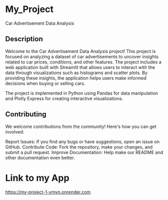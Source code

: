 # My_Project
Car Advertisement Data Analysis
## Description
Welcome to the Car Advertisement Data Analysis project! This project is focused on analyzing a dataset of car advertisements to uncover insights related to car prices, conditions, and other features. The project includes a web application built with Streamlit that allows users to interact with the data through visualizations such as histograms and scatter plots. By providing these insights, the application helps users make informed decisions when buying or selling cars.

The project is implemented in Python using Pandas for data manipulation and Plotly Express for creating interactive visualizations.

## Contributing
We welcome contributions from the community! Here's how you can get involved:

Report Issues: If you find any bugs or have suggestions, open an issue on GitHub.
Contribute Code: Fork the repository, make your changes, and submit a pull request.
Improve Documentation: Help make our README and other documentation even better.

# Link to my App
https://my-project-1-ymvn.onrender.com
